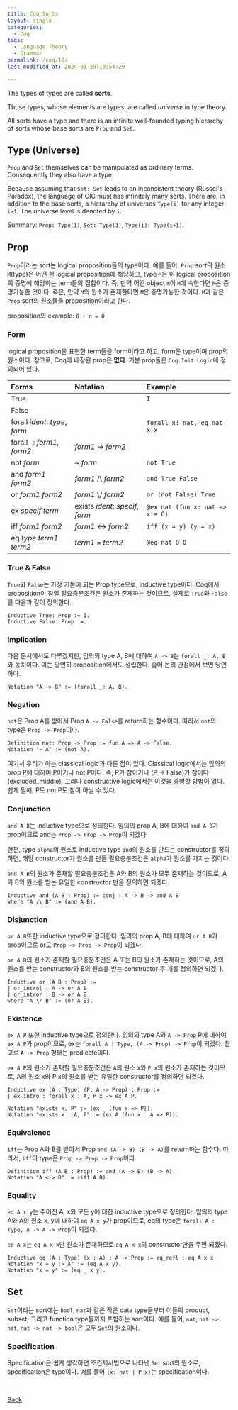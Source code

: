 ```yaml
---
title: Coq Sorts
layout: single
categories:
  - Coq
tags:
  - Language Theory
  - Grammar
permalink: /coq/10/
last_modified_at: 2024-01-29T18:54:29

---
```


The types of types are called **sorts**.

Those types, whose elements are types, are called *universe* in type theory.

All sorts have a type and there is an infinite well-founded typing hierarchy of sorts whose base sorts are `Prop` and `Set`.

## Type (Universe)

`Prop` and `Set` themselves can be manipulated as ordinary terms.
Consequently they also have a type.

Because assuming that `Set: Set` leads to an inconsistent theory (Russel's Paradox),
the language of CIC must has infinitely many sorts.
There are, in addition to the base sorts,
a hierarchy of universes `Type(i)` for any integer `i≥1`.
The universe level is denoted by `i`.

Summary: `Prop: Type(1)`, `Set: Type(1)`, `Type(i): Type(i+1)`.

## Prop

`Prop`이라는 sort는 logical proposition들의 type이다.
예를 들어, `Prop` sort의 원소 `M`(type)은 어떤 한 logical proposition에 해당하고,
type `M`은 이 logical proposition의 증명에 해당하는 term들의 집합이다.
즉, 만약 어떤 object `m`이 `M`에 속한다면 `M`은 증명가능한 것이다.
혹은, 만약 `M`의 원소가 존재한다면 `M`은 증명가능한 것이다.
`M`과 같은 `Prop` sort의 원소들을 proposition이라고 한다.

proposition의 example: `O + n = O`

### Form

logical proposition을 표현한 term들을 form이라고 하고, form은 type이며 prop의 원소이다.
참고로, Coq에 내장된 prop은 **없다**. 기본 prop들은 `Coq.Init.Logic`에 정의되어 있다.

|Forms|Notation|Example|
|:-|:-|:-|
|True||`I`|
|False|||
|forall *ident*: *type*, *form*||`forall x: nat, eq nat x x`|
|forall _: *form1*, *form2*|*form1* -> *form2*||
|not *form*|~ *form*|`not True`|
|and *form1* *form2*|*form1* /\ *form2*|`and True False`|
|or *form1* *form2*|*form1* \\/ *form2*|`or (not False) True`|
|ex *specif* *term*|exists *ident*: *specif*, *form*|`@ex nat (fun x: nat => x = O)`|
|iff *form1* *form2*|*form1* <-> *form2*|`iff (x = y) (y = x)`|
|eq *type* *term1* *term2*|*term1* = *term2*|`@eq nat O O`|

### True & False

`True`와 `False`는 가장 기본이 되는 Prop type으로, inductive type이다.
Coq에서 proposition이 참일 필요충분조건은 원소가 존재하는 것이므로,
실제로 `True`와 `False`를 다음과 같이 정의한다.

```coq
Inductive True: Prop := I.
Inductive False: Prop :=.
```

### Implication

다음 문서에서도 다루겠지만, 임의의 type A, B에 대하여 `A -> B`는 `forall _: A, B`와 동치이다.
이는 당연히 proposition에서도 성립한다. 술어 논리 관점에서 보면 당연하다.

```coq
Notation "A -> B" := (forall _: A, B).
```

### Negation

`not`은 Prop A를 받아서 Prop `A -> False`를 return하는 함수이다.
따라서 `not`의 type은 `Prop -> Prop`이다.

```coq
Definition not: Prop -> Prop := fun A => A -> False.
Notation "~ A" := (not A).
```

여기서 우리가 아는 classical logic과 다른 점이 있다.
Classical logic에서는 임의의 prop P에 대하여 P이거나 not P이다.
즉, P가 참이거나 (P -> False)가 참이다(excluded_middle).
그러나 constructive logic에서는 이것을 증명할 방법이 없다.
쉽게 말해, P도 not P도 참이 아닐 수 있다.

### Conjunction

`and A B`는 inductive type으로 정의한다.
임의의 prop A, B에 대하여 `and A B`가 prop이므로 and는 `Prop -> Prop -> Prop`이 되겠다.

한편, type `alpha`의 원소로 inductive type `ind`의 원소를 만드는 constructor를 정의하면,
해당 constructor가 원소를 만들 필요충분조건은 `alpha`가 원소를 가지는 것이다.

`and A B`의 원소가 존재할 필요충분조건은 A와 B의 원소가 모두 존재하는 것이므로,
A와 B의 원소를 받는 유일한 constructor 만을 정의하면 되겠다.

```coq
Inductive and (A B : Prop) := conj : A -> B -> and A B
where "A /\ B" := (and A B).
```

### Disjunction

`or A B`또한 inductive type으로 정의한다.
임의의 prop A, B에 대하여 `or A B`가 prop이므로 or도 `Prop -> Prop -> Prop`이 되겠다.

`or A B`의 원소가 존재할 필요충분조건은 A 또는 B의 원소가 존재하는 것이므로,
A의 원소를 받는 constructor와 B의 원소를 받는 constructor 두 개를 정의하면 되겠다.

```coq
Inductive or (A B : Prop) :=
| or_introl : A -> or A B
| or_intror : B -> or A B
where "A \/ B" := (or A B).
```

### Existence

`ex A P` 또한 inductive type으로 정의한다.
임의의 type A와 `A -> Prop` P에 대하여 `ex A P`가 prop이므로,
ex는 `forall A : Type, (A -> Prop) -> Prop`이 되겠다.
참고로 `A -> Prop` 형태는 predicate이다.

`ex A P`의 원소가 존재할 필요충분조건은 `A`의 원소 x와 `P x`의 원소가 존재하는 것이므로,
A의 원소 x와 P x의 원소를 받는 유일한 constructor를 정의하면 되겠다.

```coq
Inductive ex (A : Type) (P: A -> Prop) : Prop :=
| ex_intro : forall x : A, P x -> ex A P.

Notation "exists x, P" := (ex _ (fun x => P)).
Notation "exists x : A, P" := (ex A (fun x : A => P)).
```

### Equivalence

`iff`는 Prop A와 B를 받아서 Prop `and (A -> B) (B -> A)`를 return하는 함수다.
따라서, `iff`의 type은 `Prop -> Prop -> Prop`이다.

```coq
Definition iff (A B : Prop) := and (A -> B) (B -> A).
Notation "A <-> B" := (iff A B).
```

### Equality

`eq A x y`는 주어진 A, x와 모든 y에 대한 inductive type으로 정의한다.
임의의 type A와 A의 원소 x, y에 대하여 `eq A x y`가 prop이므로,
eq의 type은 `forall A : Type, A -> A -> Prop`이 되겠다.

`eq A x`는 `eq A x x`만 원소가 존재하므로 `eq A x x`의 constructor만을 두면 되겠다.

```Coq
Inductive eq (A : Type) (x : A) : A -> Prop := eq_refl : eq A x x.
Notation "x = y :> A" := (eq A x y).
Notation "x = y" := (eq _ x y).
```

## Set

`Set`이라는 sort에는 `bool`, `nat`과 같은 작은 data type들부터 이들의 product, subset, 그리고 function type들까지 포함하는 sort이다.
예를 들어, `nat`, `nat -> nat`, `nat -> nat -> bool`은 모두 `Set`의 원소이다.

### Specification

Specification은 쉽게 생각하면 조건제시법으로 나타낸 `Set` sort의 원소로,
specification은 type이다.
예를 들어 `{x: nat | P x}`는 specification이다.

<br>

[Back](/coq/)